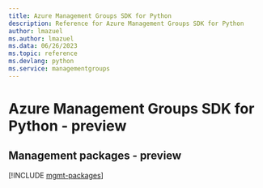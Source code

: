 ```yaml
---
title: Azure Management Groups SDK for Python
description: Reference for Azure Management Groups SDK for Python
author: lmazuel
ms.author: lmazuel
ms.data: 06/26/2023
ms.topic: reference
ms.devlang: python
ms.service: managementgroups
---
```

# Azure Management Groups SDK for Python - preview

## Management packages - preview
[!INCLUDE [mgmt-packages](management-groups-mgmt-index.md)]